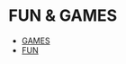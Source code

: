 # FUN & GAMES

- [GAMES](../LEVEL-2/FUN-%26-GAMES/GAMES.md)
- [FUN](../LEVEL-2/FUN-%26-GAMES/FUN.md)
